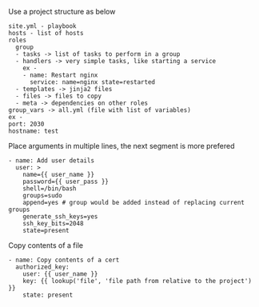 Use a project structure as below
```
site.yml - playbook
hosts - list of hosts
roles
  group
  - tasks -> list of tasks to perform in a group
  - handlers -> very simple tasks, like starting a service
    ex -
    - name: Restart nginx
      service: name=nginx state=restarted
  - templates -> jinja2 files
  - files -> files to copy
  - meta -> dependencies on other roles
group_vars -> all.yml (file with list of variables) 
ex - 
port: 2030
hostname: test
```


Place arguments in multiple lines, the next segment is more prefered
```
- name: Add user details
  user: >
    name={{ user_name }}
    password={{ user_pass }}
    shell=/bin/bash
    groups=sudo
    append=yes # group would be added instead of replacing current groups
    generate_ssh_keys=yes
    ssh_key_bits=2048
    state=present
```

Copy contents of a file
```
- name: Copy contents of a cert
  authorized_key:
    user: {{ user_name }}
    key: {{ lookup('file', 'file path from relative to the project') }}
    state: present
```
